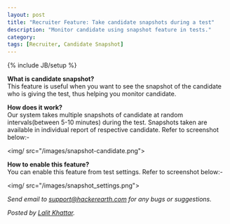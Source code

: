 ```yaml
---
layout: post
title: "Recruiter Feature: Take candidate snapshots during a test"
description: "Monitor candidate using snapshot feature in tests."
category:
tags: [Recruiter, Candidate Snapshot]
---
```

{% include JB/setup %}

**What is candidate snapshot?**
<br>This feature is useful when you want to see the snapshot of the candidate who
is giving the test, thus helping you monitor candidate.

**How does it work?**
<br>Our system takes multiple snapshots of candidate at random intervals(between 5-10 minutes) during the
test. Snapshots taken are available in individual report of respective candidate. Refer to screenshot below:-

<img/ src="/images/snapshot-candidate.png">

**How to enable this feature?**
<br>You can enable this feature from test settings. Refer to screenshot below:-

<img/ src="/images/snapshot_settings.png">

*Send email to support@hackerearth.com for any bugs or suggestions.*

*Posted by [Lalit Khattar](http://hck.re/lalitkhattar).*
